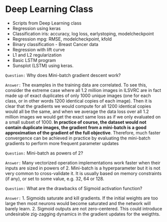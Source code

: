 # Deep Learning Class

- Scripts from Deep Learning class
- Regression using keras
- Classification iris: accuracy, log loss, earlystoping, modelcheckpoint
- Regression mpg: RMSE, modelcheckpoint, kfold
- Binary classification - Breast Cancer data
- Regression with lift curve
- L1 and L2 regularization
- Basic LSTM program
- Sunsplot (LSTM) using keras.

`Question:` Why does Mini-batch gradient descent work?

`Answer:` The examples in the training data are correlated. To see this, consider the extreme case where all 1.2 million images in ILSVRC are in fact made up of exact duplicates of only 1000 unique images (one for each class, or in other words 1200 identical copies of each image). Then it is clear that the gradients we would compute for all 1200 identical copies would all be the same, and when we average the data loss over all 1.2 million images we would get the exact same loss as if we only evaluated on a small subset of 1000. **In practice of course, the dataset would not contain duplicate images, the gradient from a mini-batch is a good approximation of the gradient of the full objective**. Therefore, much faster convergence can be achieved in practice by evaluating the mini-batch gradients to perform more frequent parameter updates

`Question:` Mini-batch as powers of 2?

`Answer:` Many vectorized operation implementations work faster when their inputs are sized in powers of 2. Mini-batch is a hyperparameter but it is not very common to cross-validate it. It is usually based on memory constraints (if any), or set to some value, e.g. 32, 64 or 128.

`Question:` What are the drawbacks of Sigmoid activation function?

`Answer:` 1. Sigmoids saturate and kill gradients. If the initial weights are too large then most neurons would become saturated and the network will barely learn.
          2. Sigmoid outputs are not zero-centered. This could introduce undesirable zig-zagging dynamics in the gradient updates for the weigthts. 
